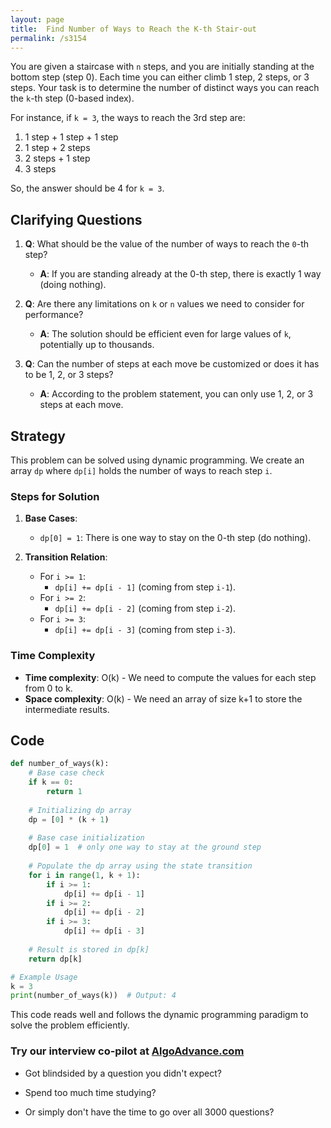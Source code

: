 ```yaml
---
layout: page
title:  Find Number of Ways to Reach the K-th Stair-out
permalink: /s3154
---
```


You are given a staircase with `n` steps, and you are initially standing at the bottom step (step 0). Each time you can either climb 1 step, 2 steps, or 3 steps. Your task is to determine the number of distinct ways you can reach the `k`-th step (0-based index).

For instance, if `k = 3`, the ways to reach the 3rd step are:

1. 1 step + 1 step + 1 step
2. 1 step + 2 steps
3. 2 steps + 1 step
4. 3 steps

So, the answer should be 4 for `k = 3`.

## Clarifying Questions

1. **Q**: What should be the value of the number of ways to reach the `0`-th step?
   - **A**: If you are standing already at the 0-th step, there is exactly 1 way (doing nothing).

2. **Q**: Are there any limitations on `k` or `n` values we need to consider for performance?
   - **A**: The solution should be efficient even for large values of `k`, potentially up to thousands.

3. **Q**: Can the number of steps at each move be customized or does it has to be 1, 2, or 3 steps?
   - **A**: According to the problem statement, you can only use 1, 2, or 3 steps at each move.

## Strategy

This problem can be solved using dynamic programming. We create an array `dp` where `dp[i]` holds the number of ways to reach step `i`.

### Steps for Solution

1. **Base Cases**:
   - `dp[0] = 1`: There is one way to stay on the 0-th step (do nothing).

2. **Transition Relation**: 
   - For `i >= 1`: 
     - `dp[i] += dp[i - 1]` (coming from step `i-1`).
   - For `i >= 2`:
     - `dp[i] += dp[i - 2]` (coming from step `i-2`).
   - For `i >= 3`:
     - `dp[i] += dp[i - 3]` (coming from step `i-3`).

### Time Complexity

- **Time complexity**: O(k) - We need to compute the values for each step from 0 to k.
- **Space complexity**: O(k) - We need an array of size k+1 to store the intermediate results.

## Code

```python
def number_of_ways(k):
    # Base case check
    if k == 0:
        return 1
    
    # Initializing dp array
    dp = [0] * (k + 1)
    
    # Base case initialization
    dp[0] = 1  # only one way to stay at the ground step
    
    # Populate the dp array using the state transition
    for i in range(1, k + 1):
        if i >= 1:
            dp[i] += dp[i - 1]
        if i >= 2:
            dp[i] += dp[i - 2]
        if i >= 3:
            dp[i] += dp[i - 3]
    
    # Result is stored in dp[k]
    return dp[k]

# Example Usage
k = 3
print(number_of_ways(k))  # Output: 4
```

This code reads well and follows the dynamic programming paradigm to solve the problem efficiently.


### Try our interview co-pilot at [AlgoAdvance.com](https://algoAdvance.com)

- Got blindsided by a question you didn't expect?

- Spend too much time studying?

- Or simply don't have the time to go over all 3000 questions?

